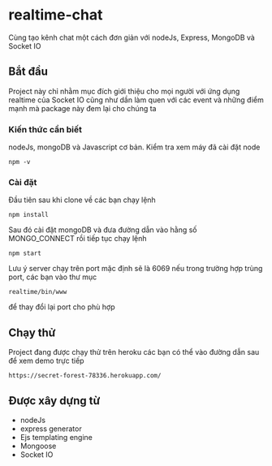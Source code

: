 # realtime-chat

Cùng tạo kênh chat một cách đơn giản với nodeJs, Express, MongoDB và Socket IO

## Bắt đầu

Project này chỉ nhằm mục đích giới thiệu cho mọi người với ứng dụng realtime của Socket IO cũng như dần làm quen với các event
và những điểm mạnh mà package này đem lại cho chúng ta

### Kiến thức cần biết

nodeJs, mongoDB và Javascript cơ bản.
Kiểm tra xem máy đã cài đặt node

```
npm -v
```

### Cài đặt

Đầu tiên sau khi clone về các bạn chạy lệnh

```
npm install
```

Sau đó cài đặt mongoDB và đưa đường dẫn vào hằng số MONGO_CONNECT rồi tiếp tục chạy lệnh

```
npm start
```

Lưu ý server chạy trên port mặc định sẽ là 6069 nếu trong trường hợp trùng port, các bạn vào thư mục

```
realtime/bin/www
```

để thay đổi lại port cho phù hợp

## Chạy thử

Project đang được chạy thử trên heroku các bạn có thể vào đường dẫn sau để xem demo trực tiếp

```
https://secret-forest-78336.herokuapp.com/
```

## Được xây dựng từ

- nodeJs
- express generator
- Ejs templating engine
- Mongoose
- Socket IO
